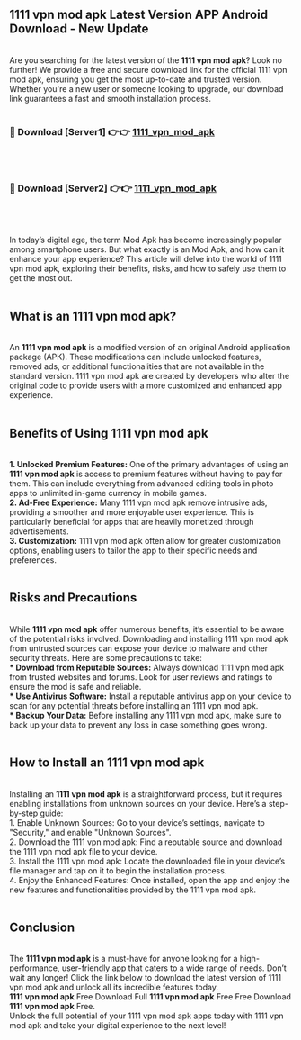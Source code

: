 ## 1111 vpn mod apk Latest Version APP Android Download - New Update
<br>
Are you searching for the latest version of the <strong>1111 vpn mod apk</strong>? Look no further! We provide a free and secure download link for the official 1111 vpn mod apk, ensuring you get the most up-to-date and trusted version. Whether you're a new user or someone looking to upgrade, our download link guarantees a fast and smooth installation process.
<br>
<br>
<h3>🔴 Download [Server1] 👉👉 <a href="https://modyolo.store/1111+vpn+mod+apk">1111_vpn_mod_apk</a></h3><br>
<br>
<h3>🔴 Download [Server2] 👉👉 <a href="https://modyolo.store/1111+vpn+mod+apk">1111_vpn_mod_apk</a></h3><br>
<br>
<br>
In today’s digital age, the term Mod Apk has become increasingly popular among smartphone users. But what exactly is an Mod Apk, and how can it enhance your app experience? This article will delve into the world of 1111 vpn mod apk, exploring their benefits, risks, and how to safely use them to get the most out.
<br>
<br>
<h2>What is an 1111 vpn mod apk?</h2>
<br>
An <strong>1111 vpn mod apk</strong> is a modified version of an original Android application package (APK). These modifications can include unlocked features, removed ads, or additional functionalities that are not available in the standard version. 1111 vpn mod apk are created by developers who alter the original code to provide users with a more customized and enhanced app experience.
<br>
<br>
<h2>Benefits of Using 1111 vpn mod apk</h2>
<br>
<strong> 1. Unlocked Premium Features:</strong> One of the primary advantages of using an <strong>1111 vpn mod apk</strong> is access to premium features without having to pay for them. This can include everything from advanced editing tools in photo apps to unlimited in-game currency in mobile games.
<br>
<strong> 2. Ad-Free Experience:</strong> Many 1111 vpn mod apk remove intrusive ads, providing a smoother and more enjoyable user experience. This is particularly beneficial for apps that are heavily monetized through advertisements.
<br>
<strong> 3. Customization:</strong> 1111 vpn mod apk often allow for greater customization options, enabling users to tailor the app to their specific needs and preferences.
<br>
<br>
<h2>Risks and Precautions</h2>
<br>
While <strong>1111 vpn mod apk</strong> offer numerous benefits, it’s essential to be aware of the potential risks involved. Downloading and installing 1111 vpn mod apk from untrusted sources can expose your device to malware and other security threats. Here are some precautions to take:
<br>
<strong> * Download from Reputable Sources:</strong> Always download 1111 vpn mod apk from trusted websites and forums. Look for user reviews and ratings to ensure the mod is safe and reliable.
<br>
<strong> * Use Antivirus Software:</strong> Install a reputable antivirus app on your device to scan for any potential threats before installing an 1111 vpn mod apk.
<br>
<strong> * Backup Your Data:</strong> Before installing any 1111 vpn mod apk, make sure to back up your data to prevent any loss in case something goes wrong.
<br>
<br>
<h2>How to Install an 1111 vpn mod apk</h2>
<br>
Installing an <strong>1111 vpn mod apk</strong> is a straightforward process, but it requires enabling installations from unknown sources on your device. Here’s a step-by-step guide:
<br>
 1. Enable Unknown Sources: Go to your device’s settings, navigate to "Security," and enable "Unknown Sources".
<br>
 2. Download the 1111 vpn mod apk: Find a reputable source and download the 1111 vpn mod apk file to your device.
<br>
 3. Install the 1111 vpn mod apk: Locate the downloaded file in your device’s file manager and tap on it to begin the installation process.
<br>
 4. Enjoy the Enhanced Features: Once installed, open the app and enjoy the new features and functionalities provided by the 1111 vpn mod apk.
<br>
<br>
<h2><strong>Conclusion</strong></h2>
<br>
The <strong>1111 vpn mod apk</strong> is a must-have for anyone looking for a high-performance, user-friendly app that caters to a wide range of needs. Don’t wait any longer! Click the link below to download the latest version of 1111 vpn mod apk and unlock all its incredible features today.
<br>
<strong>1111 vpn mod apk</strong> Free Download Full <strong>1111 vpn mod apk</strong> Free Free Download <strong>1111 vpn mod apk</strong> Free.
<br>
Unlock the full potential of your 1111 vpn mod apk apps today with 1111 vpn mod apk and take your digital experience to the next level!